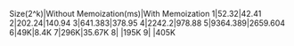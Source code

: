 Size(2^k)|Without Memoization(ms)|With Memoization
1|52.32|42.41
2|202.24|140.94
3|641.383|378.95
4|2242.2|978.88
5|9364.389|2659.604
6|49K|8.4K
7|296K|35.67K
8| |195K
9| |405K
